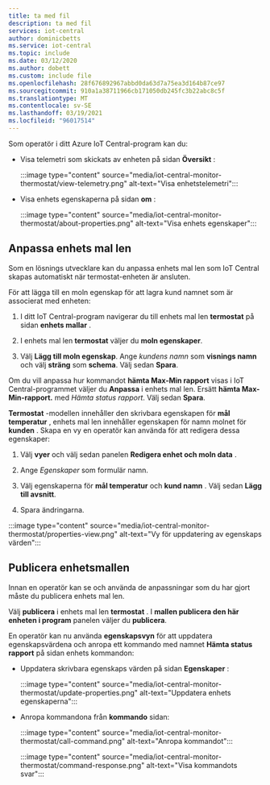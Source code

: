 ```yaml
---
title: ta med fil
description: ta med fil
services: iot-central
author: dominicbetts
ms.service: iot-central
ms.topic: include
ms.date: 03/12/2020
ms.author: dobett
ms.custom: include file
ms.openlocfilehash: 28f676892967abbd0da63d7a75ea3d164b87ce97
ms.sourcegitcommit: 910a1a38711966cb171050db245fc3b22abc8c5f
ms.translationtype: MT
ms.contentlocale: sv-SE
ms.lasthandoff: 03/19/2021
ms.locfileid: "96017514"
---
```

Som operatör i ditt Azure IoT Central-program kan du:

* Visa telemetri som skickats av enheten på sidan **Översikt** :

    :::image type="content" source="media/iot-central-monitor-thermostat/view-telemetry.png" alt-text="Visa enhetstelemetri":::

* Visa enhets egenskaperna på sidan **om** :

    :::image type="content" source="media/iot-central-monitor-thermostat/about-properties.png" alt-text="Visa enhets egenskaper":::

## <a name="customize-the-device-template"></a>Anpassa enhets mal len

Som en lösnings utvecklare kan du anpassa enhets mal len som IoT Central skapas automatiskt när termostat-enheten är ansluten.

För att lägga till en moln egenskap för att lagra kund namnet som är associerat med enheten:

1. I ditt IoT Central-program navigerar du till enhets mal len **termostat** på sidan **enhets mallar** .

1. I enhets mal len **termostat** väljer du **moln egenskaper**.

1. Välj **Lägg till moln egenskap**. Ange *kundens namn* som **visnings namn** och välj **sträng** som **schema**. Välj sedan **Spara**.

Om du vill anpassa hur kommandot **hämta Max-Min rapport** visas i IoT Central-programmet väljer du **Anpassa** i enhets mal len. Ersätt **hämta Max-Min-rapport.** med *Hämta status rapport*. Välj sedan **Spara**.

**Termostat** -modellen innehåller den skrivbara egenskapen för **mål temperatur** , enhets mal len innehåller egenskapen för namn molnet för **kunden** . Skapa en vy en operatör kan använda för att redigera dessa egenskaper:

1. Välj **vyer** och välj sedan panelen **Redigera enhet och moln data** .

1. Ange _Egenskaper_ som formulär namn.

1. Välj egenskaperna för **mål temperatur** och **kund namn** . Välj sedan **Lägg till avsnitt**.

1. Spara ändringarna.

:::image type="content" source="media/iot-central-monitor-thermostat/properties-view.png" alt-text="Vy för uppdatering av egenskaps värden":::

## <a name="publish-the-device-template"></a>Publicera enhetsmallen

Innan en operatör kan se och använda de anpassningar som du har gjort måste du publicera enhets mal len.

Välj **publicera** i enhets mal len **termostat** . I **mallen publicera den här enheten i program** panelen väljer du **publicera**.

En operatör kan nu använda **egenskapsvyn** för att uppdatera egenskapsvärdena och anropa ett kommando med namnet **Hämta status rapport** på sidan enhets kommandon:

* Uppdatera skrivbara egenskaps värden på sidan **Egenskaper** :

    :::image type="content" source="media/iot-central-monitor-thermostat/update-properties.png" alt-text="Uppdatera enhets egenskaperna":::

* Anropa kommandona från **kommando** sidan:

    :::image type="content" source="media/iot-central-monitor-thermostat/call-command.png" alt-text="Anropa kommandot":::

    :::image type="content" source="media/iot-central-monitor-thermostat/command-response.png" alt-text="Visa kommandots svar":::

